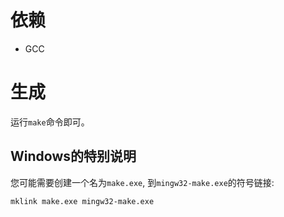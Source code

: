 # 依赖

- GCC

# 生成

运行`make`命令即可。

## Windows的特别说明

您可能需要创建一个名为`make.exe`, 到`mingw32-make.exe`的符号链接:

```
mklink make.exe mingw32-make.exe
```